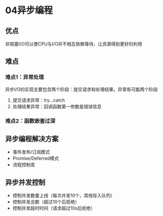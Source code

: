 # 04异步编程

## 优点
非阻塞I/O可以使CPU与I/O并不相互依赖等待，让资源得到更好的利用

## 难点
### 难点1：异常处理
异步I/O的实现主要包含两个阶段：提交请求和处理结果。异常有可能两个阶段
1. 提交请求异常：try...catch
2. 处理结果异常：回调函数第一参数是错误信息

### 难点2：函数嵌套过深

## 异步编程解决方案
- 事件发布/订阅模式
- Promise/Deferred模式
- 流程控制库

## 异步并发控制
- 控制并发数量上线（每次并发10个，其他存入队列）
- 控制并发总数（超过10个后拒绝）
- 控制并发超时时间（请求超过10s后拒绝）